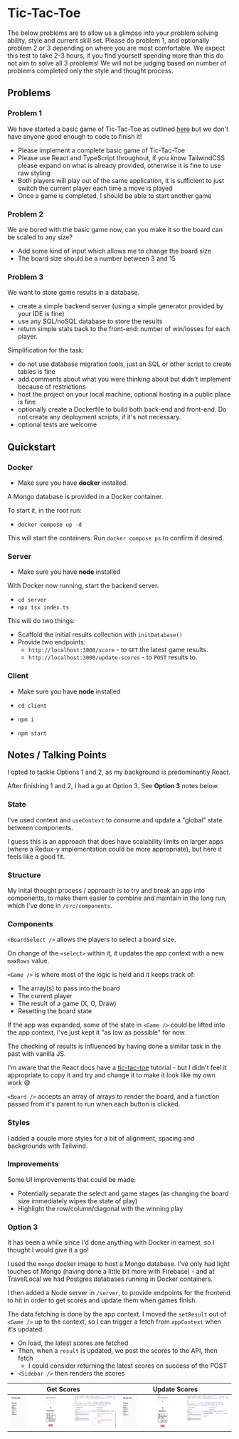 # Tic-Tac-Toe

The below problems are to allow us a glimpse into your problem solving ability, style and current skill set. Please do problem 1, and optionally problem 2 or 3 depending on where you are most comfortable. We expect this test to take 2-3 hours, if you find yourself spending more than this do not aim to solve all 3 problems! We will not be judging based on number of problems completed only the style and thought process.

## Problems

### Problem 1

We have started a basic game of Tic-Tac-Toe as outlined [here](https://en.wikipedia.org/wiki/Tic-tac-toe) but we don't have anyone good enough to code to finish it!

- Please implement a complete basic game of Tic-Tac-Toe
- Please use React and TypeScript throughout, if you know TailwindCSS please expand on what is already provided, otherwise it is fine to use raw styling
- Both players will play out of the same application, it is sufficient to just switch the current player each time a move is played
- Once a game is completed, I should be able to start another game

### Problem 2

We are bored with the basic game now, can you make it so the board can be scaled to any size?

- Add some kind of input which allows me to change the board size
- The board size should be a number between 3 and 15

### Problem 3

We want to store game results in a database.

- create a simple backend server (using a simple generator provided by your IDE is fine)
- use any SQL/noSQL database to store the results
- return simple stats back to the front-end: number of win/losses for each player.

Simplification for the task:

- do not use database migration tools, just an SQL or other script to create tables is fine
- add comments about what you were thinking about but didn’t implement because of restrictions
- host the project on your local machine, optional hosting in a public place is fine
- optionally create a Dockerfile to build both back-end and front-end. Do not create any deployment scripts, if it's not necessary.
- optional tests are welcome

## Quickstart

### Docker

- Make sure you have **docker** installed.

A Mongo database is provided in a Docker container.

To start it, in the root run:

- `docker compose up -d`

This will start the containers. Run `docker compose ps` to confirm if desired.

### Server

- Make sure you have **node** installed

With Docker now running, start the backend server.

- `cd server`
- `npx tsx index.ts`

This will do two things:

- Scaffold the initial results collection with `initDatabase()`
- Provide two endpoints:
  - `http://localhost:3000/score` - to `GET` the latest game results.
  - `http://localhost:3000/update-scores` - to `POST` results to.

### Client

- Make sure you have **node** installed

- `cd client`
- `npm i`
- `npm start`

## Notes / Talking Points

I opted to tackle Options 1 and 2, as my background is predominantly React.

After finishing 1 and 2, I had a go at Option 3. See **Option 3** notes below.

### State

I've used context and `useContext` to consume and update a "global" state between components.

I guess this is an approach that does have scalability limits on larger apps (where a Redux-y implementation could be more appropriate), but here it feels like a good fit.

### Structure

My inital thought process / approach is to try and break an app into components, to make them easier to combine and maintain in the long run, which I've done in `/src/components`.

### Components

`<BoardSelect />` allows the players to select a board size.

On change of the `<select>` within it, it updates the app context with a new `maxRows` value.

`<Game />` is where most of the logic is held and it keeps track of:

- The array(s) to pass into the board
- The current player
- The result of a game (X, O, Draw)
- Resetting the board state

If the app was expanded, some of the state in `<Game />` could be lifted into the app context, I've just kept it "as low as possible" for now.

The checking of results is influenced by having done a similar task in the past with vanilla JS.

I'm aware that the React docs have a [tic-tac-toe](https://react.dev/learn/tutorial-tic-tac-toe) tutorial - but I didn't feel it appropriate to copy it and try and change it to make it look like my own work 😅

`<Board />` accepts an array of arrays to render the board, and a function passed from it's parent to run when each button is clicked.

### Styles

I added a couple more styles for a bit of alignment, spacing and backgrounds with Tailwind.

### Improvements

Some UI improvements that could be made:

- Potentially separate the select and game stages (as changing the board size immediately wipes the state of play)
- Highlight the row/column/diagonal with the winning play

### Option 3

It has been a while since I'd done anything with Docker in earnest, so I thought I would give it a go!

I used the `mongo` docker image to host a Mongo database. I've only had light touches of Mongo (having done a little bit more with Firebase) - and at TravelLocal we had Postgres databases running in Docker containers.

I then added a Node server in `/server`, to provide endpoints for the frontend to hit in order to get scores and update them when games finish.

The data fetching is done by the app context. I moved the `setResult` out of `<Game />` up to the context, so I can trigger a fetch from `appContext` when it's updated.

- On load, the latest scores are fetched
- Then, when a `result` is updated, we post the scores to the API, then fetch
  - I could consider returning the latest scores on success of the POST
- `<Sidebar />` then renders the scores

| Get Scores                           | Update Scores                             |
| ------------------------------------ | ----------------------------------------- |
| ![Get Scores](/images/getScores.png) | ![UpdateScores](/images/updateScores.png) |
